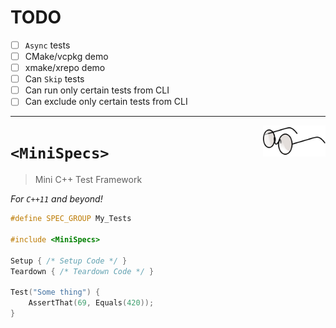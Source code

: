 # TODO

- [ ] `Async` tests
- [ ] CMake/vcpkg demo
- [ ] xmake/xrepo demo
- [ ] Can `Skip` tests
- [ ] Can run only certain tests from CLI
- [ ] Can exclude only certain tests from CLI

---

<img src="Resources/Images/eyeglasses-35598_1280.png" align="right" width=100>

# `<MiniSpecs>`

> Mini C++ Test Framework

_For `C++11` and beyond!_

```cpp
#define SPEC_GROUP My_Tests
 
#include <MiniSpecs>
 
Setup { /* Setup Code */ }
Teardown { /* Teardown Code */ }
 
Test("Some thing") {
    AssertThat(69, Equals(420));
}
```
